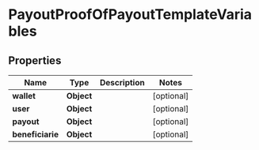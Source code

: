

# PayoutProofOfPayoutTemplateVariables


## Properties

| Name | Type | Description | Notes |
|------------ | ------------- | ------------- | -------------|
|**wallet** | **Object** |  |  [optional] |
|**user** | **Object** |  |  [optional] |
|**payout** | **Object** |  |  [optional] |
|**beneficiarie** | **Object** |  |  [optional] |



